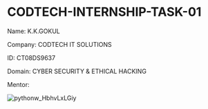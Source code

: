 
# CODTECH-INTERNSHIP-TASK-01

Name: K.K.GOKUL

Company: CODTECH IT SOLUTIONS

ID: CT08DS9637

Domain: CYBER SECURITY & ETHICAL HACKING

Mentor:

![pythonw_HbhvLxLGiy](https://github.com/user-attachments/assets/887e423d-dbdb-4474-9730-c1022dec9939)
